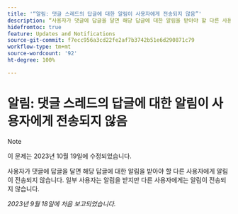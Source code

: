 ```yaml
---
title: '“알림: 댓글 스레드의 답글에 대한 알림이 사용자에게 전송되지 않음”'
description: “사용자가 댓글에 답글을 달면 해당 답글에 대한 알림을 받아야 할 다른 사용자에게 알림이 전송되지 않습니다. 일부 사용자는 알림을 받지만 다른 사용자에게는 알림이 전송되지 않습니다.”
hidefromtoc: true
feature: Updates and Notifications
source-git-commit: f7ecc956a3cd22fe2af7b3742b51e6d290871c79
workflow-type: tm+mt
source-wordcount: '92'
ht-degree: 100%

---
```



# 알림: 댓글 스레드의 답글에 대한 알림이 사용자에게 전송되지 않음

>[!NOTE]
>
>이 문제는 2023년 10월 19일에 수정되었습니다.

사용자가 댓글에 답글을 달면 해당 답글에 대한 알림을 받아야 할 다른 사용자에게 알림이 전송되지 않습니다. 일부 사용자는 알림을 받지만 다른 사용자에게는 알림이 전송되지 않습니다.

_2023년 9월 18일에 처음 보고되었습니다._
